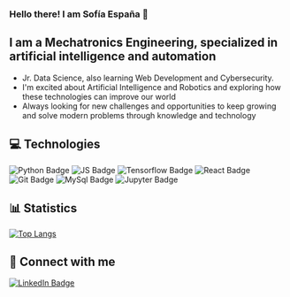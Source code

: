 ### Hello there! I am Sofía España 📝 
I am a Mechatronics Engineering, specialized in artificial intelligence and automation
---

- Jr. Data Science, also learning Web Development and Cybersecurity.
- I'm excited about Artificial Intelligence and Robotics and exploring how these technologies can improve our world
- Always looking for new challenges and opportunities to keep growing and solve modern problems through knowledge and technology

💻 Technologies
---
<div id="badges">
  <img src="https://img.shields.io/badge/Python-black?style=for-the-badge&logo=python&logoColor=blue" alt="Python Badge"/>
  <img src="https://img.shields.io/badge/JavaScript-black?style=for-the-badge&logo=javascript&logoColor=yellow" alt="JS Badge"/>
  <img src="https://img.shields.io/badge/Tensorflow-black?style=for-the-badge&logo=tensorflow&logoColor=orange" alt="Tensorflow Badge"/>
  <img src="https://img.shields.io/badge/React-black?style=for-the-badge&logo=react&logoColor=purple" alt="React Badge"/>
  <img src="https://img.shields.io/badge/Git-black?style=for-the-badge&logo=git&logoColor=black" alt="Git Badge"/>
  <img src="https://img.shields.io/badge/MySql-black?style=for-the-badge&logo=MySql&logoColor=blue" alt="MySql Badge"/>
  <img src="https://img.shields.io/badge/RaspberryPi-black?style=for-the-badge&logo=RaspberryPi&logoColor=red" alt="Jupyter Badge"/>
  
</div>

📊 Statistics
---
[![Top Langs](https://github-readme-stats.vercel.app/api/top-langs/?username=sofia604&hide_progress=true&theme=transparent)](https://github.com/anuraghazra/github-readme-stats)

💬 Connect with me
---

<div align="left">
  <a href="https://www.linkedin.com/in/sof%C3%ADa-espa%C3%B1a-71743b1b6/">
    <img src="https://img.shields.io/badge/LinkedIn-blue?style=for-the-badge&logo=linkedin&logoColor=white" alt="LinkedIn Badge"/>
  </a>
</div>
